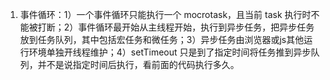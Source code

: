 1. 事件循环：1）一个事件循环只能执行一个 mocrotask，且当前 task 执行时不能被打断；2）事件循环最开始从主线程开始，执行到异步任务，把异步任务放到任务队列，其中包括宏任务和微任务；3）异步任务由浏览器或js其他运行环境单独开线程维护；4）setTimeout 只是到了指定时间将任务推到异步队列，并不是说指定时间后执行，看前面的代码执行多久。
